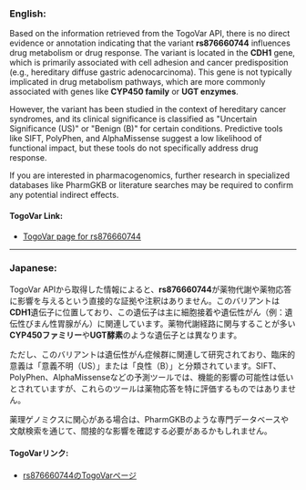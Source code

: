 ### English:
Based on the information retrieved from the TogoVar API, there is no direct evidence or annotation indicating that the variant **rs876660744** influences drug metabolism or drug response. The variant is located in the **CDH1** gene, which is primarily associated with cell adhesion and cancer predisposition (e.g., hereditary diffuse gastric adenocarcinoma). This gene is not typically implicated in drug metabolism pathways, which are more commonly associated with genes like **CYP450 family** or **UGT enzymes**.

However, the variant has been studied in the context of hereditary cancer syndromes, and its clinical significance is classified as "Uncertain Significance (US)" or "Benign (B)" for certain conditions. Predictive tools like SIFT, PolyPhen, and AlphaMissense suggest a low likelihood of functional impact, but these tools do not specifically address drug response.

If you are interested in pharmacogenomics, further research in specialized databases like PharmGKB or literature searches may be required to confirm any potential indirect effects.

#### TogoVar Link:
- [TogoVar page for rs876660744](https://togovar.org)

---

### Japanese:
TogoVar APIから取得した情報によると、**rs876660744**が薬物代謝や薬物応答に影響を与えるという直接的な証拠や注釈はありません。このバリアントは**CDH1**遺伝子に位置しており、この遺伝子は主に細胞接着や遺伝性がん（例：遺伝性びまん性胃腺がん）に関連しています。薬物代謝経路に関与することが多い**CYP450ファミリー**や**UGT酵素**のような遺伝子とは異なります。

ただし、このバリアントは遺伝性がん症候群に関連して研究されており、臨床的意義は「意義不明（US）」または「良性（B）」と分類されています。SIFT、PolyPhen、AlphaMissenseなどの予測ツールでは、機能的影響の可能性は低いとされていますが、これらのツールは薬物応答を特に評価するものではありません。

薬理ゲノミクスに関心がある場合は、PharmGKBのような専門データベースや文献検索を通じて、間接的な影響を確認する必要があるかもしれません。

#### TogoVarリンク:
- [rs876660744のTogoVarページ](https://togovar.org)